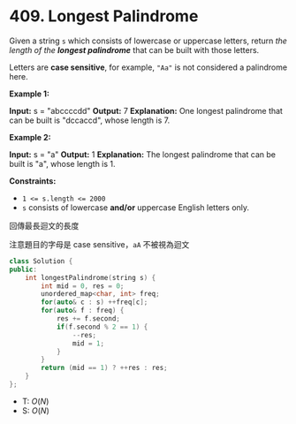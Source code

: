 # 409. Longest Palindrome

Given a string `s` which consists of lowercase or uppercase letters, return _the length of the **longest palindrome**_ that can be built with those letters.

Letters are **case sensitive**, for example, `"Aa"` is not considered a palindrome here.

**Example 1:**

**Input:** s = "abccccdd"
**Output:** 7
**Explanation:** One longest palindrome that can be built is "dccaccd", whose length is 7.

**Example 2:**

**Input:** s = "a"
**Output:** 1
**Explanation:** The longest palindrome that can be built is "a", whose length is 1.

**Constraints:**

- `1 <= s.length <= 2000`
- `s` consists of lowercase **and/or** uppercase English letters only.

回傳最長迴文的長度

注意題目的字母是 case sensitive，`aA` 不被視為迴文

```cpp
class Solution {
public:
    int longestPalindrome(string s) {
        int mid = 0, res = 0;
        unordered_map<char, int> freq;
        for(auto& c : s) ++freq[c];
        for(auto& f : freq) {
            res += f.second;
            if(f.second % 2 == 1) {
                --res;
                mid = 1;
            }
        }
        return (mid == 1) ? ++res : res;
    }
};
```

- T: $O(N)$
- S: $O(N)$
